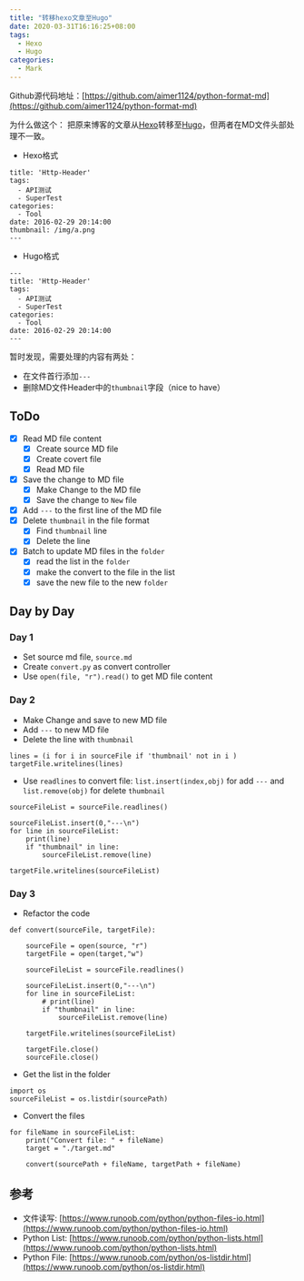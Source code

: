 ```yaml
---
title: "转移hexo文章至Hugo"
date: 2020-03-31T16:16:25+08:00
tags:
  - Hexo
  - Hugo
categories:
  - Mark
---
```


Github源代码地址：[https://github.com/aimer1124/python-format-md](https://github.com/aimer1124/python-format-md)

为什么做这个：
把原来博客的文章从[Hexo](hexo.io/)转移至[Hugo](https://gohugo.io/)，但两者在MD文件头部处理不一致。

- Hexo格式

```
title: 'Http-Header'
tags:
  - API测试
  - SuperTest
categories:
  - Tool
date: 2016-02-29 20:14:00
thumbnail: /img/a.png
---
```

- Hugo格式 

```
---
title: 'Http-Header'
tags:
  - API测试
  - SuperTest
categories:
  - Tool
date: 2016-02-29 20:14:00
---
```

暂时发现，需要处理的内容有两处：
- 在文件首行添加`---`
- 删除MD文件Header中的`thumbnail`字段（nice to have）

## ToDo

- [X] Read MD file content
    - [X] Create source MD file
    - [X] Create covert file
    - [X] Read MD file
- [X] Save the change to MD file
    - [X] Make Change to the MD file
    - [X] Save the change to `New` file
- [X] Add `---` to the first line of the MD file
- [X] Delete `thumbnail` in the file format
    - [X] Find `thumbnail` line
    - [X] Delete the line
- [X] Batch to update MD files in the `folder`
    - [X] read the list in the `folder`
    - [X] make the convert to the file in the list
    - [X] save the new file to the new `folder`

## Day by Day

### Day 1

- Set source md file, `source.md`
- Create `convert.py` as convert controller
- Use `open(file, "r").read()` to get MD file content

### Day 2

- Make Change and save to new MD file
- Add `---` to new MD file
- Delete the line with `thumbnail`

```
lines = (i for i in sourceFile if 'thumbnail' not in i )
targetFile.writelines(lines)
```

- Use `readlines` to convert file: `list.insert(index,obj)` for add `---` and `list.remove(obj)` for delete `thumbnail`

```
sourceFileList = sourceFile.readlines()

sourceFileList.insert(0,"---\n")
for line in sourceFileList:
    print(line)
    if "thumbnail" in line:
        sourceFileList.remove(line)

targetFile.writelines(sourceFileList)

```

### Day 3

- Refactor the code

```
def convert(sourceFile, targetFile):

    sourceFile = open(source, "r")
    targetFile = open(target,"w")

    sourceFileList = sourceFile.readlines()

    sourceFileList.insert(0,"---\n")
    for line in sourceFileList:
        # print(line)
        if "thumbnail" in line:
            sourceFileList.remove(line)

    targetFile.writelines(sourceFileList)

    targetFile.close()
    sourceFile.close()
```
- Get the list in the folder 

```
import os
sourceFileList = os.listdir(sourcePath)
```

- Convert the files

```
for fileName in sourceFileList:
    print("Convert file: " + fileName)
    target = "./target.md"

    convert(sourcePath + fileName, targetPath + fileName)
```


## 参考
- 文件读写: [https://www.runoob.com/python/python-files-io.html](https://www.runoob.com/python/python-files-io.html)
- Python List: [https://www.runoob.com/python/python-lists.html](https://www.runoob.com/python/python-lists.html)
- Python File: [https://www.runoob.com/python/os-listdir.html](https://www.runoob.com/python/os-listdir.html)
